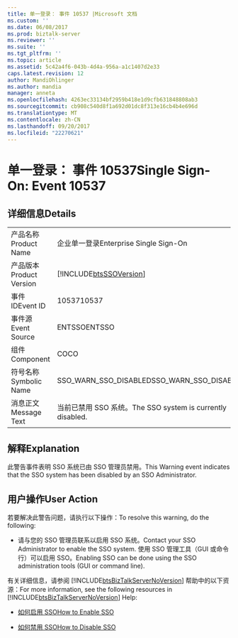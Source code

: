 ```yaml
---
title: 单一登录： 事件 10537 |Microsoft 文档
ms.custom: ''
ms.date: 06/08/2017
ms.prod: biztalk-server
ms.reviewer: ''
ms.suite: ''
ms.tgt_pltfrm: ''
ms.topic: article
ms.assetid: 5c42a4f6-043b-4d4a-956a-a1c1407d2e33
caps.latest.revision: 12
author: MandiOhlinger
ms.author: mandia
manager: anneta
ms.openlocfilehash: 4263ec33134bf2959b418e1d9cfb631848808ab3
ms.sourcegitcommit: cb908c540d8f1a692d01dc8f313e16cb4b4e696d
ms.translationtype: MT
ms.contentlocale: zh-CN
ms.lasthandoff: 09/20/2017
ms.locfileid: "22270621"
---
```

# <a name="single-sign-on-event-10537"></a><span data-ttu-id="d7298-102">单一登录： 事件 10537</span><span class="sxs-lookup"><span data-stu-id="d7298-102">Single Sign-On: Event 10537</span></span>
## <a name="details"></a><span data-ttu-id="d7298-103">详细信息</span><span class="sxs-lookup"><span data-stu-id="d7298-103">Details</span></span>  
  
|||  
|-|-|  
|<span data-ttu-id="d7298-104">产品名称</span><span class="sxs-lookup"><span data-stu-id="d7298-104">Product Name</span></span>|<span data-ttu-id="d7298-105">企业单一登录</span><span class="sxs-lookup"><span data-stu-id="d7298-105">Enterprise Single Sign-On</span></span>|  
|<span data-ttu-id="d7298-106">产品版本</span><span class="sxs-lookup"><span data-stu-id="d7298-106">Product Version</span></span>|[!INCLUDE[btsSSOVersion](../includes/btsssoversion-md.md)]|  
|<span data-ttu-id="d7298-107">事件 ID</span><span class="sxs-lookup"><span data-stu-id="d7298-107">Event ID</span></span>|<span data-ttu-id="d7298-108">10537</span><span class="sxs-lookup"><span data-stu-id="d7298-108">10537</span></span>|  
|<span data-ttu-id="d7298-109">事件源</span><span class="sxs-lookup"><span data-stu-id="d7298-109">Event Source</span></span>|<span data-ttu-id="d7298-110">ENTSSO</span><span class="sxs-lookup"><span data-stu-id="d7298-110">ENTSSO</span></span>|  
|<span data-ttu-id="d7298-111">组件</span><span class="sxs-lookup"><span data-stu-id="d7298-111">Component</span></span>|<span data-ttu-id="d7298-112">CO</span><span class="sxs-lookup"><span data-stu-id="d7298-112">CO</span></span>|  
|<span data-ttu-id="d7298-113">符号名称</span><span class="sxs-lookup"><span data-stu-id="d7298-113">Symbolic Name</span></span>|<span data-ttu-id="d7298-114">SSO_WARN_SSO_DISABLED</span><span class="sxs-lookup"><span data-stu-id="d7298-114">SSO_WARN_SSO_DISABLED</span></span>|  
|<span data-ttu-id="d7298-115">消息正文</span><span class="sxs-lookup"><span data-stu-id="d7298-115">Message Text</span></span>|<span data-ttu-id="d7298-116">当前已禁用 SSO 系统。</span><span class="sxs-lookup"><span data-stu-id="d7298-116">The SSO system is currently disabled.</span></span>|  
  
## <a name="explanation"></a><span data-ttu-id="d7298-117">解释</span><span class="sxs-lookup"><span data-stu-id="d7298-117">Explanation</span></span>  
 <span data-ttu-id="d7298-118">此警告事件表明 SSO 系统已由 SSO 管理员禁用。</span><span class="sxs-lookup"><span data-stu-id="d7298-118">This Warning event indicates that the SSO system has been disabled by an SSO Administrator.</span></span>  
  
## <a name="user-action"></a><span data-ttu-id="d7298-119">用户操作</span><span class="sxs-lookup"><span data-stu-id="d7298-119">User Action</span></span>  
 <span data-ttu-id="d7298-120">若要解决此警告问题，请执行以下操作：</span><span class="sxs-lookup"><span data-stu-id="d7298-120">To resolve this warning, do the following:</span></span>  
  
-   <span data-ttu-id="d7298-121">请与您的 SSO 管理员联系以启用 SSO 系统。</span><span class="sxs-lookup"><span data-stu-id="d7298-121">Contact your SSO Administrator to enable the SSO system.</span></span> <span data-ttu-id="d7298-122">使用 SSO 管理工具（GUI 或命令行）可以启用 SSO。</span><span class="sxs-lookup"><span data-stu-id="d7298-122">Enabling SSO can be done using the SSO administration tools (GUI or command line).</span></span>  
  
 <span data-ttu-id="d7298-123">有关详细信息，请参阅 [!INCLUDE[btsBizTalkServerNoVersion](../includes/btsbiztalkservernoversion-md.md)] 帮助中的以下资源：</span><span class="sxs-lookup"><span data-stu-id="d7298-123">For more information, see the following resources in [!INCLUDE[btsBizTalkServerNoVersion](../includes/btsbiztalkservernoversion-md.md)] Help:</span></span>  
  
-   [<span data-ttu-id="d7298-124">如何启用 SSO</span><span class="sxs-lookup"><span data-stu-id="d7298-124">How to Enable SSO</span></span>](../core/how-to-enable-sso.md)  
  
-   [<span data-ttu-id="d7298-125">如何禁用 SSO</span><span class="sxs-lookup"><span data-stu-id="d7298-125">How to Disable SSO</span></span>](../core/how-to-disable-sso.md)